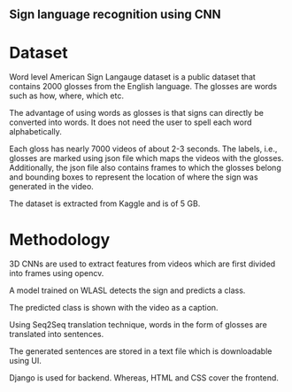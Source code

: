 ## Sign language recognition using CNN

# Dataset

Word level American Sign Langauge dataset is a public dataset that contains 2000 glosses from the English language. The glosses are words such as how, where, which etc. 

The advantage of using words as glosses is that signs can directly be converted into words. It does not need the user to spell each word alphabetically. 

Each gloss has nearly 7000 videos of about 2-3 seconds. The labels, i.e., glosses are marked using json file which maps the videos with the glosses. Additionally, the json file also contains frames to which the glosses belong and bounding boxes to represent the location of where the sign was generated in the video.

The dataset is extracted from Kaggle and is of 5 GB.


# Methodology

3D CNNs are used to extract features from videos which are first divided into frames using opencv.

A model trained on WLASL detects the sign and predicts a class.

The predicted class is shown with the video as a caption.

Using Seq2Seq translation technique, words in the form of glosses are translated into sentences.

The generated sentences are stored in a text file which is downloadable using UI.

Django is used for backend. Whereas, HTML and CSS cover the frontend. 
